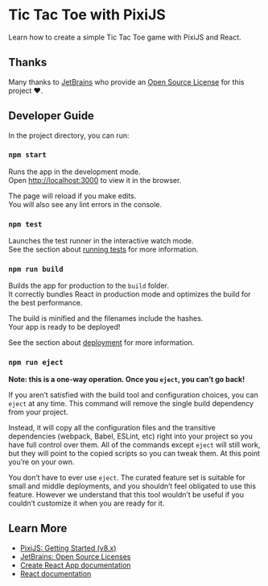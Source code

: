 # Tic Tac Toe with PixiJS

Learn how to create a simple Tic Tac Toe game with PixiJS and React.

## Thanks

Many thanks to [JetBrains](https://www.jetbrains.com/?from=experiment-with-pixijs) who provide
an [Open Source License](https://www.jetbrains.com/community/opensource/) for this project ❤️.

## Developer Guide

In the project directory, you can run:

### `npm start`

Runs the app in the development mode.\
Open [http://localhost:3000](http://localhost:3000) to view it in the browser.

The page will reload if you make edits.\
You will also see any lint errors in the console.

### `npm test`

Launches the test runner in the interactive watch mode.\
See the section about [running tests](https://facebook.github.io/create-react-app/docs/running-tests) for more information.

### `npm run build`

Builds the app for production to the `build` folder.\
It correctly bundles React in production mode and optimizes the build for the best performance.

The build is minified and the filenames include the hashes.\
Your app is ready to be deployed!

See the section about [deployment](https://facebook.github.io/create-react-app/docs/deployment) for more information.

### `npm run eject`

**Note: this is a one-way operation. Once you `eject`, you can’t go back!**

If you aren’t satisfied with the build tool and configuration choices, you can `eject` at any time. This command will remove the single build dependency from your project.

Instead, it will copy all the configuration files and the transitive dependencies (webpack, Babel, ESLint, etc) right into your project so you have full control over them. All of the commands except `eject` will still work, but they will point to the copied scripts so you can tweak them. At this point you’re on your own.

You don’t have to ever use `eject`. The curated feature set is suitable for small and middle deployments, and you shouldn’t feel obligated to use this feature. However we understand that this tool wouldn’t be useful if you couldn’t customize it when you are ready for it.

## Learn More

- [PixiJS: Getting Started (v8.x)](https://pixijs.com/8.x/guides/basics/getting-started)
- [JetBrains: Open Source Licenses](https://www.jetbrains.com/community/opensource/)
- [Create React App documentation](https://facebook.github.io/create-react-app/docs/getting-started)
- [React documentation](https://reactjs.org/)
